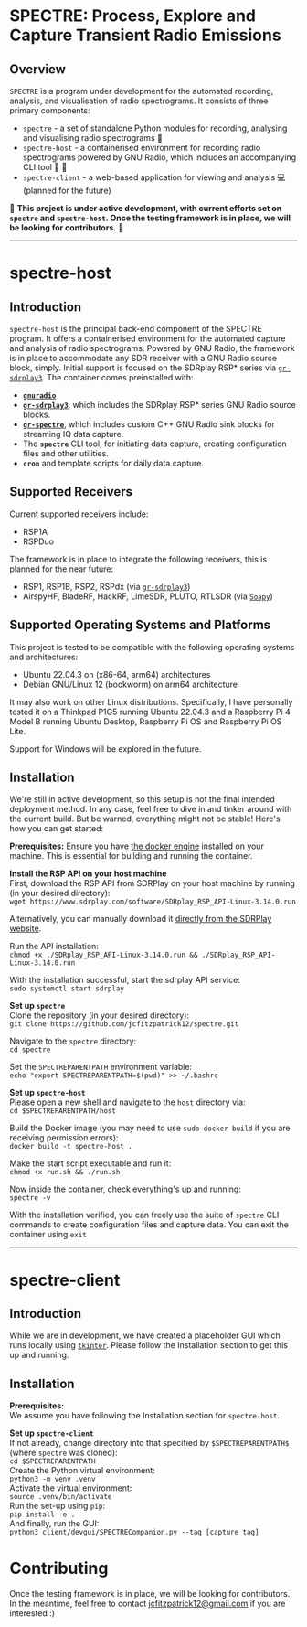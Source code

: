# SPECTRE: Process, Explore and Capture Transient Radio Emissions

## Overview
`SPECTRE` is a program under development for the automated recording, analysis, and visualisation of radio spectrograms. It consists of three primary components: 
- `spectre` - a set of standalone Python modules for recording, analysing and visualising radio spectrograms 🐍
- `spectre-host` - a containerised environment for recording radio spectrograms powered by GNU Radio, which includes an accompanying CLI tool 📡 🐳
- `spectre-client` - a web-based application for viewing and analysis 💻 (planned for the future)
  
📢 **This project is under active development, with current efforts set on `spectre` and `spectre-host`. Once the testing framework is in place, we will be looking for contributors.**  📢 

---

# spectre-host

## Introduction
`spectre-host` is the principal back-end component of the SPECTRE program. It offers a containerised environment for the automated capture and analysis of radio spectrograms. Powered by GNU Radio, the framework is in place to accommodate any SDR receiver with a GNU Radio source block, simply. Initial support is focused on the SDRplay RSP* series via [`gr-sdrplay3`](https://github.com/fventuri/gr-sdrplay3). The container comes preinstalled with:

- **[`gnuradio`](https://github.com/gnuradio/gnuradio)**
- **[`gr-sdrplay3`](https://github.com/fventuri/gr-sdrplay3)**, which includes the SDRplay RSP* series GNU Radio source blocks.
- **[`gr-spectre`](https://github.com/jcfitzpatrick12/gr-spectre)**, which includes custom C++ GNU Radio sink blocks for streaming IQ data capture.
- The **`spectre`** CLI tool, for initiating data capture, creating configuration files and other utilities.
- **`cron`** and template scripts for daily data capture.

## Supported Receivers

Current supported receivers include:
- RSP1A
- RSPDuo

The framework is in place to integrate the following receivers, this is planned for the near future:
- RSP1, RSP1B, RSP2, RSPdx (via [`gr-sdrplay3`](https://github.com/fventuri/gr-sdrplay3))
- AirspyHF, BladeRF, HackRF, LimeSDR, PLUTO, RTLSDR (via [`Soapy`](https://wiki.gnuradio.org/index.php/Soapy))

## Supported Operating Systems and Platforms
This project is tested to be compatible with the following operating systems and architectures:

- Ubuntu 22.04.3 on (x86-64, arm64) architectures
- Debian GNU/Linux 12 (bookworm) on arm64 architecture

It may also work on other Linux distributions. Specifically, I have personally tested it on a Thinkpad P1G5 running Ubuntu 22.04.3 and a Raspberry Pi 4 Model B running Ubuntu Desktop, Raspberry Pi OS and Raspberry Pi OS Lite.

Support for Windows will be explored in the future.

## Installation
We're still in active development, so this setup is not the final intended deployment method. In any case, feel free to dive in and tinker around with the current build. But be warned, everything might not be stable! Here's how you can get started:

**Prerequisites:**
Ensure you have [the docker engine](https://docs.docker.com/engine/install/ubuntu/) installed on your machine. This is essential for building and running the container.


**Install the RSP API on your host machine**  
First, download the RSP API from SDRPlay on your host machine by running (in your desired directory):  
```wget https://www.sdrplay.com/software/SDRplay_RSP_API-Linux-3.14.0.run```  
  
Alternatively, you can manually download it [directly from the SDRPlay website](https://www.sdrplay.com/api/).  
  
Run the API installation:  
```chmod +x ./SDRplay_RSP_API-Linux-3.14.0.run && ./SDRplay_RSP_API-Linux-3.14.0.run```  
  
With the installation successful, start the sdrplay API service:  
```sudo systemctl start sdrplay```

**Set up ```spectre```**  
Clone the repository (in your desired directory):  
```git clone https://github.com/jcfitzpatrick12/spectre.git```

Navigate to the ```spectre``` directory:   
```cd spectre```

Set the ```SPECTREPARENTPATH``` environment variable:  
```echo "export SPECTREPARENTPATH=$(pwd)" >> ~/.bashrc```  

**Set up ```spectre-host```**  
Please open a new shell and navigate to the ```host``` directory via:   
```cd $SPECTREPARENTPATH/host```

Build the Docker image (you may need to use ```sudo docker build``` if you are receiving permission errors):  
```docker build -t spectre-host .```

Make the start script executable and run it:  
```chmod +x run.sh && ./run.sh```  

Now inside the container, check everything's up and running:  
```spectre -v ```

With the installation verified, you can freely use the suite of `spectre` CLI commands to create configuration files and capture data. You can exit the container using ```exit```


---

# spectre-client

## Introduction
While we are in development, we have created a placeholder GUI which runs locally using [```tkinter```](https://docs.python.org/3/library/tkinter.html). Please follow the Installation section to get this up and running.

## Installation

**Prerequisites:**  
We assume you have following the Installation section for ```spectre-host```.

**Set up ```spectre-client```**  
If not already, change directory into that specified by ```$SPECTREPARENTPATH$``` (where ```spectre``` was cloned):  
```cd $SPECTREPARENTPATH```  
Create the Python virtual environment:  
```python3 -m venv .venv```  
Activate the virtual environment:  
```source .venv/bin/activate```  
Run the set-up using ```pip```:  
```pip install -e .```  
And finally, run the GUI:  
```python3 client/devgui/SPECTRECompanion.py --tag [capture tag]```  


# Contributing
Once the testing framework is in place, we will be looking for contributors. In the meantime, feel free to contact jcfitzpatrick12@gmail.com if you are interested :)




